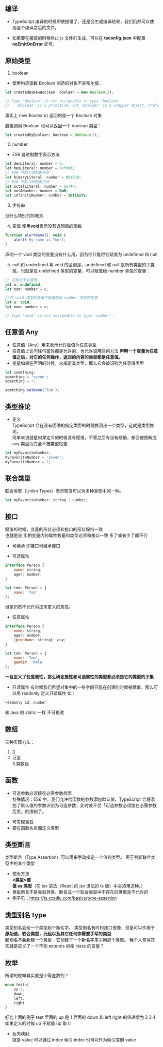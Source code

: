 ## 编译

- TypeScript 编译的时候即使报错了，还是会生成编译结果，我们仍然可以使用这个编译之后的文件。

* 如果要在报错的时候终止 js 文件的生成，可以在 **tsconfig.json** 中配置 **noEmitOnError** 即可。

## 原始类型

1. boolean

- 使用构造函数 Boolean 创造的对象不是布尔值：

```JavaScript
let createdByNewBoolean: boolean = new Boolean(1);

// Type 'Boolean' is not assignable to type 'boolean'.
//   'boolean' is a primitive, but 'Boolean' is a wrapper object. Prefer using 'boolean' when possible.
```

事实上 new Boolean() 返回的是一个 Boolean 对象

直接调用 Boolean 也可以返回一个 boolean 类型：

```JavaScript
let createdByBoolean: boolean = Boolean(1);
```

2. number

- ES6 各进制数字表示方法

```JavaScript
let decLiteral: number = 6;
let hexLiteral: number = 0xf00d;
// ES6 中的二进制表示法
let binaryLiteral: number = 0b1010;
// ES6 中的八进制表示法
let octalLiteral: number = 0o744;
let notANumber: number = NaN;
let infinityNumber: number = Infinity;
```

3. 字符串

没什么特别的的地方

4. 空值
   使用**void**表示没有返回值的函数

```JavaScript
function alertName(): void {
    alert('My name is Tom');
}
```

声明一个 void 类型的变量没有什么用，因为你只能将它赋值为 undefined 和 null

5. null 和 underfined
   与 void 的区别是，undefined 和 null 是所有类型的子类型。也就是说 undefined 类型的变量，可以赋值给 number 类型的变量：

```JavaScript
// 这样也不会报错
let u: undefined;
let num: number = u;

//而 void 类型的变量不能赋值给 number 类型的变量
let u: void;
let num: number = u;

// Type 'void' is not assignable to type 'number'.
```

## 任意值 **Any**

- 任意值（Any）用来表示允许赋值为任意类型
- 任意值上访问任何属性都是允许的，也允许调用任何方法 **声明一个变量为任意值之后，对它的任何操作，返回的内容的类型都是任意值。**
- 变量如果在声明的时候，未指定其类型，那么它会被识别为任意值类型

```JavaScript
let something;
something = 'seven';
something = 7;

something.setName('Tom');
```

## 类型推论

- 定义  
  TypeScript 会在没有明确的指定类型的时候推测出一个类型，这就是类型推论。  
  简单来说就是如果定义的时候没有赋值，不管之后有没有赋值，都会被推断成 any 类型而完全不被类型检查

```JavaScript
let myFavoriteNumber;
myFavoriteNumber = 'seven';
myFavoriteNumber = 7;
```

## 联合类型

联合类型（Union Types）表示取值可以为多种类型中的一种。

```JavaScript
let myFavoriteNumber: string | number;
```

## 接口

赋值的时候，变量的形状必须和接口的形状保持一致  
也就是说 实例变量内的属性数量和类型必须和接口一致 多了或者少了都不行

- 可继承 即接口可继承接口

* 可选属性

```JavaScript
interface Person {
    name: string;
    age?: number;
}

let tom: Person = {
    name: 'Tom'
};
```

但是仍然不允许添加未定义的属性。

- 任意属性

```JavaScript
interface Person {
    name: string;
    age?: number;
    [propName: string]: any;
}

let tom: Person = {
    name: 'Tom',
    gender: 'male'
};
```

**一旦定义了任意属性，那么确定属性和可选属性的类型都必须是它的类型的子集**

- 只读属性
  有时候我们希望对象中的一些字段只能在创建的时候被赋值，那么可以用 readonly 定义只读属性 如：

```JavaScript
readonly id: number
```

和 java 的 static 一样 不可更改

## 数组

三种实现方法：

1. []
2. 泛型  
   3.类数组

## 函数

- 可选参数必须接在必需参数后面  
  特殊情况：ES6 中，我们允许给函数的参数添加默认值，TypeScript 会将添加了默认值的参数识别为可选参数，此时就不受「可选参数必须接在必需参数后面」的限制了。

* 可实现重载
* 要在函数名后面定义类型

## 类型断言

类型断言（Type Assertion）可以用来手动指定一个值的类型。 用于判断联合类型中的某个类型

- 使用方法  
  **<类型>值**  
  **值 as 类型**（在 tsx 语法（React 的 jsx 语法的 ts 版）中必须用这种。）
- 类型断言不是类型转换，断言成一个联合类型中不存在的类型是不允许的
- 例子见：https://ts.xcatliu.com/basics/type-assertion

## 类型别名 **type**

类型别名会给一个类型起个新名字。 类型别名有时和接口很像，但是可以作用于**原始值，联合类型，元组以及其它任何你需要手写的类型**  
起别名不会新建一个类型 - 它创建了一个新名字来引用那个类型。
我个人觉得其实就是定义了一个不能 extends 的像 class 的变量？

## 枚举

所谓的枚举其实就是个等差数列？

```JavaScript
enum test={
    up:1,
    down,
    left,
    right
}
```

好比上面的例子 test 里面的 up 是 1 后面的 down 和 left right 的值递增为 2 3 4  
如果定义的时候 up 不赋值 up 取 0

- 反向映射  
  就是 value 可以通过 index 索引 index 也可以作为索引取到 value
